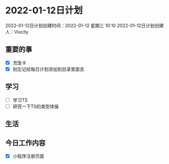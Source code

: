 # 2022-01-12日计划

2022-01-12日计划创建时间：2022-01-12 星期三  10:10
2022-01-12日计划创建人：Vixcity

## 重要的事
- [x] 充饭卡
- [x] 别忘记给每日计划添加到目录里面去

## 学习
- [ ] 学习TS
- [ ] 研究一下TS的类型体操

## 生活

## 今日工作内容
- [x] 小程序注册页面